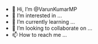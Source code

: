 - 👋 Hi, I’m @VarunKumarMP
- 👀 I’m interested in ...
- 🌱 I’m currently learning ...
- 💞️ I’m looking to collaborate on ...
- 📫 How to reach me ...

<!---
VarunKumarMP/VarunKumarMP is a ✨ special ✨ repository because its `README.md` (this file) appears on your GitHub profile.
You can click the Preview link to take a look at your changes.
--->
